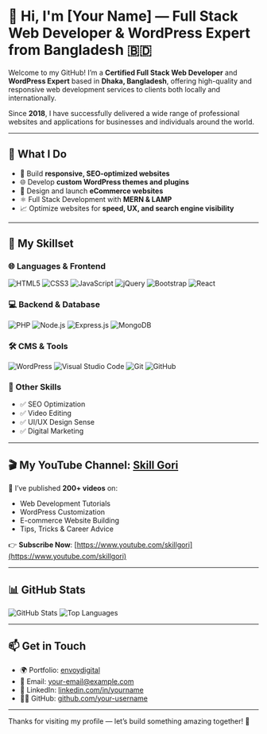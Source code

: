 # 👋 Hi, I'm [Your Name] — Full Stack Web Developer & WordPress Expert from Bangladesh 🇧🇩

Welcome to my GitHub! I’m a **Certified Full Stack Web Developer** and **WordPress Expert** based in **Dhaka, Bangladesh**, offering high-quality and responsive web development services to clients both locally and internationally.

Since **2018**, I have successfully delivered a wide range of professional websites and applications for businesses and individuals around the world.

---

## 💼 What I Do

- 🔧 Build **responsive, SEO-optimized websites**
- 🌐 Develop **custom WordPress themes and plugins**
- 🛒 Design and launch **eCommerce websites**
- ⚛️ Full Stack Development with **MERN & LAMP**
- 📈 Optimize websites for **speed, UX, and search engine visibility**

---

## 🧠 My Skillset

### 🌐 Languages & Frontend
![HTML5](https://img.shields.io/badge/HTML5-E34F26?style=for-the-badge&logo=html5&logoColor=white)
![CSS3](https://img.shields.io/badge/CSS3-1572B6?style=for-the-badge&logo=css3&logoColor=white)
![JavaScript](https://img.shields.io/badge/JavaScript-F7DF1E?style=for-the-badge&logo=javascript&logoColor=black)
![jQuery](https://img.shields.io/badge/jQuery-0769AD?style=for-the-badge&logo=jquery&logoColor=white)
![Bootstrap](https://img.shields.io/badge/Bootstrap-7952B3?style=for-the-badge&logo=bootstrap&logoColor=white)
![React](https://img.shields.io/badge/React-20232A?style=for-the-badge&logo=react&logoColor=61DAFB)

### 💻 Backend & Database
![PHP](https://img.shields.io/badge/PHP-777BB4?style=for-the-badge&logo=php&logoColor=white)
![Node.js](https://img.shields.io/badge/Node.js-339933?style=for-the-badge&logo=nodedotjs&logoColor=white)
![Express.js](https://img.shields.io/badge/Express.js-000000?style=for-the-badge&logo=express&logoColor=white)
![MongoDB](https://img.shields.io/badge/MongoDB-47A248?style=for-the-badge&logo=mongodb&logoColor=white)

### 🛠 CMS & Tools
![WordPress](https://img.shields.io/badge/WordPress-21759B?style=for-the-badge&logo=wordpress&logoColor=white)
![Visual Studio Code](https://img.shields.io/badge/VS%20Code-007ACC?style=for-the-badge&logo=visual-studio-code&logoColor=white)
![Git](https://img.shields.io/badge/Git-F05032?style=for-the-badge&logo=git&logoColor=white)
![GitHub](https://img.shields.io/badge/GitHub-181717?style=for-the-badge&logo=github&logoColor=white)

### 🎯 Other Skills
- ✅ SEO Optimization
- ✅ Video Editing
- ✅ UI/UX Design Sense
- ✅ Digital Marketing

---

## 🎬 My YouTube Channel: [Skill Gori](https://www.youtube.com/skillgori)

🎥 I’ve published **200+ videos** on:
- Web Development Tutorials
- WordPress Customization
- E-commerce Website Building
- Tips, Tricks & Career Advice

👉 **Subscribe Now**: [https://www.youtube.com/skillgori](https://www.youtube.com/skillgori)

---

## 📊 GitHub Stats

![GitHub Stats](https://github-readme-stats.vercel.app/api?username=your-username&show_icons=true&theme=radical&hide_title=false)
![Top Languages](https://github-readme-stats.vercel.app/api/top-langs/?username=your-username&layout=compact&theme=radical)

---

## 📫 Get in Touch

- 🌍 Portfolio: [envoydigital](https://www.envoydigitalbd.com)
- 📧 Email: [your-email@example.com](mailto:imonchowdhury6@gmail.com)
- 💼 LinkedIn: [linkedin.com/in/yourname](https://linkedin.com/in/yourname)
- 🧑‍💻 GitHub: [github.com/your-username](https://github.com/your-username)

---

Thanks for visiting my profile — let’s build something amazing together! 🚀
